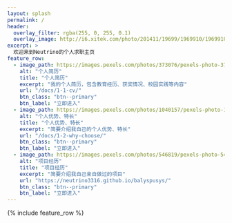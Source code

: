 ```yaml
---
layout: splash
permalink: /
header:
  overlay_filter: rgba(255, 0, 255, 0.1)
  overlay_image: http://i6.xitek.com/photo/201411/19699/1969910/1969910_1417356326_69909800.jpg
excerpt: >
  欢迎来到Neutrino的个人求职主页
feature_row:
  - image_path: https://images.pexels.com/photos/373076/pexels-photo-373076.jpeg?cs=srgb&dl=blank-composition-data-373076.jpg&fm=jpg
    alt: "个人简历"
    title: "个人简历"
    excerpt: "我的个人简历，包含教育经历、获奖情况、校园实践等内容"
    url: "/docs/1-1-cv/"
    btn_class: "btn--primary"
    btn_label: "立即进入"
  - image_path: https://images.pexels.com/photos/1040157/pexels-photo-1040157.jpeg?auto=compress&cs=tinysrgb&dpr=2&h=750&w=1260
    alt: "个人优势、特长"
    title: "个人优势、特长"
    excerpt: "简要介绍我自己的个人优势、特长"
    url: "/docs/1-2-why-choose/"
    btn_class: "btn--primary"
    btn_label: "立即进入"
  - image_path: https://images.pexels.com/photos/546819/pexels-photo-546819.jpeg?cs=srgb&dl=artificial-intelligence-blur-close-up-546819.jpg&fm=jpg
    alt: "项目经历"
    title: "项目经历"
    excerpt: "简要介绍我自己亲自做过的项目"
    url: "https://neutrino3316.github.io/balyspusys/"
    btn_class: "btn--primary"
    btn_label: "立即进入"
---
```


<link rel="stylesheet" href="https://at.alicdn.com/t/font_1128404_q6ba1h94yc.css">

{% include feature_row %}